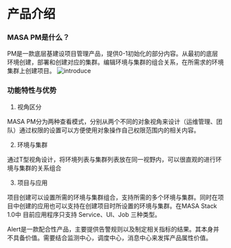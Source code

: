 # 产品介绍

### MASA PM是什么？

PM是一款底层基建设项目管理产品，提供0-1初始化的部分内容。从最初的底层环境创建，部署和创建对应的集群。编辑环境与集群的组合关系，在所需求的环境集群上创建项目。
 ![introduce](http://cdn.masastack.com/stack/doc/pm/introduce.png)

### 功能特性与优势

1. 视角区分

MASA PM分为两种查看模式，分别从两个不同的对象视角来设计（运维管理、团队）通过权限的设置可以方便使用对象操作自己权限范围内的相关内容。

2. 环境与集群

通过T型视角设计，将环境列表与集群列表放在同一视野内，可以很直观的进行环境与集群的关系组合

3. 项目与应用

项目创建可以设置所需的环境与集群组合，支持所需的多个环境与集群。同时在项目中创建的应用也可以支持在创建项目时所设置的环境与集群。在MASA Stack 1.0中 目前应用程序只支持 Service、UI、Job 三种类型。

Alert是一款配合性产品，主要提供告警规则以及制定相关指标的结果。其本身并不具备价值。需要结合监测中心，调度中心，消息中心来发挥产品属性价值。